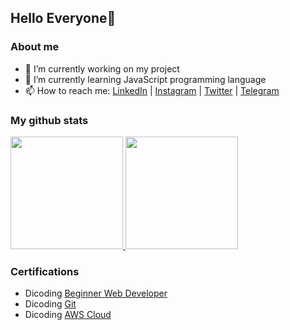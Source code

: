 ## Hello Everyone👋

### About me

- 🔭 I’m currently working on my project
- 🌱 I’m currently learning JavaScript programming language
- 📫 How to reach me: [LinkedIn](https://www.linkedin.com/mwlite/in/r-bagas-tricahyo-2b64b720a) | [Instagram](https://instagram.com/bagasstc) | [Twitter](https://twitter.com/bagasstc) | [Telegram](https://t.me/bagasstc)

### My github stats

<p align="left">
<a href="https://github.com/Bagastricahyo">
  <img height="180em" src="https://github-readme-stats-eight-theta.vercel.app/api?username=Bagastricahyo&show_icons=true&theme=algolia&include_all_commits=true&count_private=true"/>
  <img height="180em" src="https://github-readme-stats-eight-theta.vercel.app/api/top-langs/?username=Bagastricahyo&layout=compact&langs_count=8&theme=algolia"/>
</a>
</p>

### Certifications
- Dicoding [Beginner Web Developer](https://www.dicoding.com/certificates/6RPN88DJ5Z2M)
- Dicoding [Git](https://www.dicoding.com/certificates/L4PQ3G0WOPO1)
- Dicoding [AWS Cloud](https://www.dicoding.com/certificates/6RPN88DJ5Z2M)



<!--
**Bagastricahyo/Bagastricahyo** is a ✨ _special_ ✨ repository because its `README.md` (this file) appears on your GitHub profile.

Here are some ideas to get you started:

- 👯 I’m looking to collaborate on ...
- 🤔 I’m looking for help with ...
- 💬 Ask me about ...
- 😄 Pronouns: ...
- ⚡ Fun fact: ...
-->
